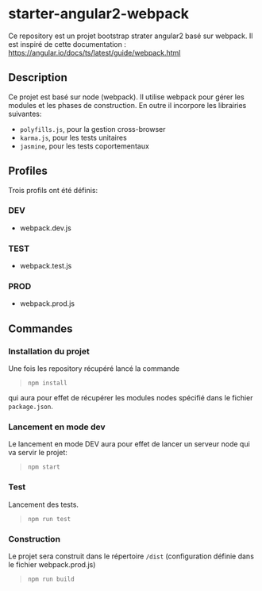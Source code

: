 # starter-angular2-webpack
Ce repository est un projet bootstrap strater angular2 basé sur webpack.
Il est inspiré de cette documentation : https://angular.io/docs/ts/latest/guide/webpack.html

## Description
Ce projet est basé sur node (webpack). Il utilise webpack pour gérer les modules et les phases de construction.
En outre il incorpore les librairies suivantes:
* ```polyfills.js```, pour la gestion cross-browser
* ```karma.js```, pour les tests unitaires
* ```jasmine```, pour les tests coportementaux

## Profiles
Trois profils ont été définis:
 
### DEV
* webpack.dev.js

### TEST
* webpack.test.js

### PROD
* webpack.prod.js

## Commandes
### Installation du projet
Une fois les repository récupéré lancé la commande 
>```npm install```
 
qui aura pour effet de récupérer les modules 
nodes spécifié dans le fichier ```package.json```.
 
###  Lancement en mode dev
Le lancement en mode DEV aura pour effet de lancer un serveur node qui va servir le projet:
>```npm start```

### Test
Lancement des tests.
> ```npm run test```

### Construction
Le projet sera construit dans le répertoire ```/dist``` (configuration définie dans le fichier webpack.prod.js)
> ```npm run build```




